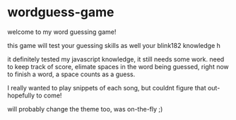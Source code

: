# wordguess-game

welcome to my word guessing game!

this game will test your guessing skills as well your blink182 knowledge h

it definitely tested my javascript knowledge, it still needs some work. need to keep track of score, elimate spaces in the word being guessed, right now to finish a word, a space counts as a guess.

I really wanted to play snippets of each song, but couldnt figure that out- hopefully to come!

will probably change the theme too, was on-the-fly ;)
